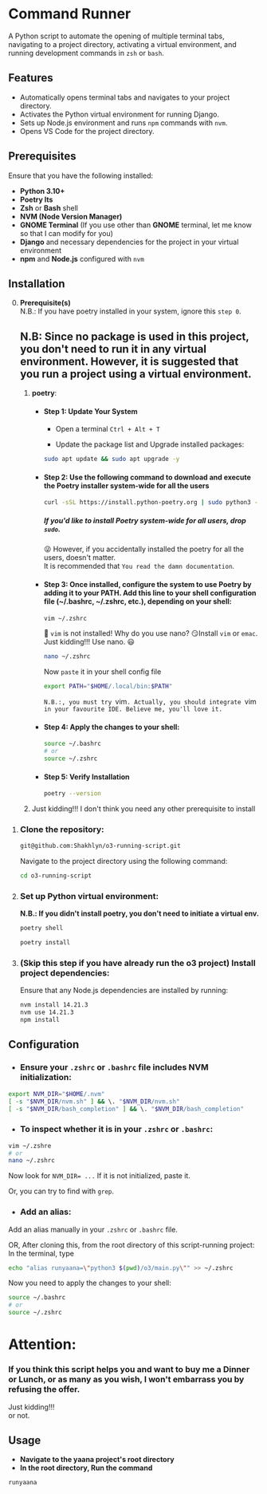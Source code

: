 # Command Runner

A Python script to automate the opening of multiple terminal tabs, navigating to a project directory, activating a virtual environment, and running development commands in `zsh` or `bash`.

## Features

- Automatically opens terminal tabs and navigates to your project directory.
- Activates the Python virtual environment for running Django.
- Sets up Node.js environment and runs `npm` commands with `nvm`.
- Opens VS Code for the project directory.

## Prerequisites

Ensure that you have the following installed:

- **Python 3.10+**
- **Poetry lts**
- **Zsh** or **Bash** shell
- **NVM (Node Version Manager)**
- **GNOME Terminal** (If you use other than **GNOME** terminal, let me know so that I can modify for you)
- **Django** and necessary dependencies for the project in your virtual environment
- **npm** and **Node.js** configured with `nvm`

## Installation

0. **Prerequisite(s)**  
    N.B.: If you have poetry installed in your system, ignore this `step 0`.
   
      ## N.B: Since no package is used in this project, you don't need to run it in any virtual environment. However, it is suggested that you run a project using a virtual environment.
   
   1. **poetry**:
      - #### Step 1: Update Your System
          - Open a terminal 
          `Ctrl + Alt + T`
        
          - Update the package list and Upgrade installed packages:
          ```bash
          sudo apt update && sudo apt upgrade -y
          ```
      - #### Step 2: Use the following command to download and execute the Poetry installer system-wide for all the users
          ```bash
          curl -sSL https://install.python-poetry.org | sudo python3 -
          ```

          ##### If you'd like to install Poetry system-wide for all users, drop `sudo`.  
          😜 However, if you accidentally installed the poetry for all the users, doesn't matter.  
          It is recommended that `You read the damn documentation`. 

      - #### Step 3: Once installed, configure the system to use Poetry by adding it to your PATH. Add this line to your shell configuration file (~/.bashrc, ~/.zshrc, etc.), depending on your shell:
          ```bash
          vim ~/.zshrc
          ```        
         🤔 `vim` is not installed! Why do you use nano? 😏Install `vim` or `emac`.  
      Just kidding!!! Use nano. 😃
          ```bash
          nano ~/.zshrc
          ```
         Now `paste` it in your shell config file  
          ```bash
          export PATH="$HOME/.local/bin:$PATH"
          ```
        `N.B.:, you must try `vim`. Actually, you should integrate `vim` in your favourite IDE. Believe me, you'll love it.`
      
       - #### Step 4: Apply the changes to your shell:
          ```bash
          source ~/.bashrc  
          # or 
          source ~/.zshrc
          ```
       - #### Step 5: Verify Installation
          ```bash
          poetry --version
          ```

   2. Just kidding!!! I don't think you need any other prerequisite to install


1. ### **Clone the repository**:
   ```bash
   git@github.com:Shakhlyn/o3-running-script.git
   ```
   Navigate to the project directory using the following command:
   ```bash
   cd o3-running-script
   ```

2. ### **Set up Python virtual environment**:

   **N.B.: If you didn't install poetry, you don't need to initiate a virtual env.**

   ```bash
   poetry shell
   ```
   ```bash
   poetry install
   ```


3. ### (Skip this step if you have already run the o3 project) **Install project dependencies**:
   Ensure that any Node.js dependencies are installed by running:
   ```bash
   nvm install 14.21.3
   nvm use 14.21.3
   npm install
   ```

## Configuration

- ### Ensure your `.zshrc` or `.bashrc` file includes NVM initialization:
```bash
export NVM_DIR="$HOME/.nvm"
[ -s "$NVM_DIR/nvm.sh" ] && \. "$NVM_DIR/nvm.sh"
[ -s "$NVM_DIR/bash_completion" ] && \. "$NVM_DIR/bash_completion"
```

- ### To inspect whether it is in your `.zshrc` or `.bashrc`:
```bash 
vim ~/.zshre 
# or
nano ~/.zshrc
```
Now look for `NVM_DIR= ...`
If it is not initialized, paste it.  

Or, you can try to find with `grep`.

- ### Add an alias:
Add an alias manually in your `.zshrc` or `.bashrc` file.

OR,
After cloning this, from the root directory of this script-running project:
In the terminal, type
```bash
echo "alias runyaana=\"python3 $(pwd)/o3/main.py\"" >> ~/.zshrc 
```

Now you need to apply the changes to your shell:
```bash
source ~/.bashrc  
# or 
source ~/.zshrc
```

# Attention:
### If you think this script helps you and want to buy me a Dinner or Lunch, or as many as you wish, I won't embarrass you by refusing the offer.

Just kidding!!!   
or not.
## Usage

- **Navigate to the yaana project's root directory**
- **In the root directory, Run the command**

```bash
runyaana
```


[//]: # (## License)

[//]: # ()
[//]: # (This project is licensed under the MIT License. See [LICENSE]&#40;LICENSE&#41; for more details.)
